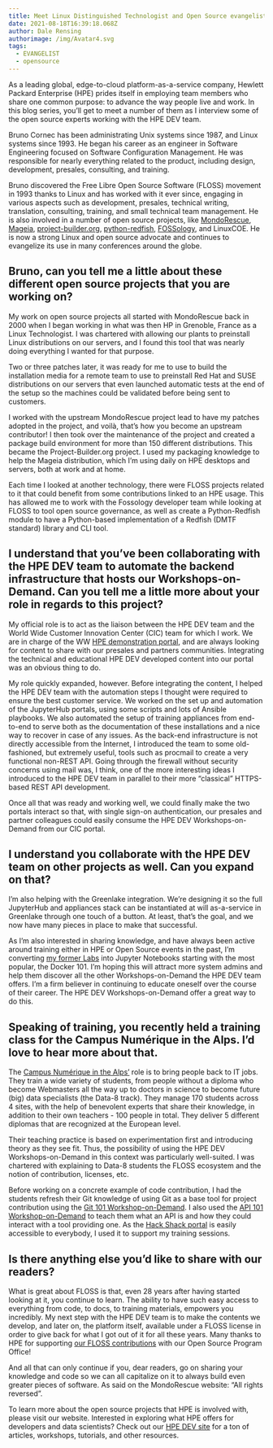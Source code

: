 ```yaml
---
title: Meet Linux Distinguished Technologist and Open Source evangelist, Bruno Cornec
date: 2021-08-18T16:39:18.068Z
author: Dale Rensing
authorimage: /img/Avatar4.svg
tags:
  - EVANGELIST
  - opensource
---
```

As a leading global, edge-to-cloud platform-as-a-service company, Hewlett Packard Enterprise (HPE) prides itself in employing team members who share one common purpose: to advance the way people live and work. In this blog series, you’ll get to meet a number of them as I interview some of the open source experts working with the HPE DEV team.



Bruno Cornec has been administrating Unix systems since 1987, and Linux systems since 1993. He began his career as an engineer in Software Engineering focused on Software Configuration Management. He was responsible for nearly everything related to the product, including design, development, presales, consulting, and training.



Bruno discovered the Free Libre Open Source Software (FLOSS) movement in 1993 thanks to Linux and has worked with it ever since, engaging in various aspects such as development, presales, technical writing, translation, consulting, training, and small technical team management. He is also involved in a number of open source projects, like [MondoRescue](http://www.mondorescue.org/), [Mageia](http://www.mageia.org/), [project-builder.org](http://www.project-builder.org/), [python-redfish](https://opendev.org/x/python-redfish/), [FOSSology](http://www.fossology.org/), and LinuxCOE. He is now a strong Linux and open source advocate and continues to evangelize its use in many conferences around the globe.

## Bruno, can you tell me a little about these different open source projects that you are working on? 
My work on open source projects all started with MondoRescue back in 2000 when I began working in what was then HP in Grenoble, France as a Linux Technologist. I was chartered with allowing our plants to preinstall Linux distributions on our servers, and I found this tool that was nearly doing everything I wanted for that purpose. 



Two or three patches later, it was ready for me to use to build the installation media for a remote team to use to preinstall Red Hat and SUSE distributions on our servers that even launched automatic tests at the end of the setup so the machines could be validated before being sent to customers.



I worked with the upstream MondoRescue project lead to have my patches adopted in the project, and voilà, that’s how you become an upstream contributor! I then took over the maintenance of the project and created a package build environment for more than 150 different distributions. This became the Project-Builder.org project. I used my packaging knowledge to help the Mageia distribution, which I’m using daily on HPE desktops and servers, both at work and at home. 



Each time I looked at another technology, there were FLOSS projects related to it that could benefit from some contributions linked to an HPE usage. This has allowed me to work with the Fossology developer team while looking at FLOSS to tool open source governance, as well as create a Python-Redfish module to have a Python-based implementation of a Redfish (DMTF standard) library and CLI tool.

## I understand that you’ve been collaborating with the HPE DEV team to automate the backend infrastructure that hosts our Workshops-on-Demand. Can you tell me a little more about your role in regards to this project? 
My official role is to act as the liaison between the HPE DEV team and the World Wide Customer Innovation Center (CIC) team for which I work. We are in charge of the WW [HPE demonstration portal](https://hpedemoportal.ext.hpe.com/), and are always looking for content to share with our presales and partners communities. Integrating the technical and educational HPE DEV developed content into our portal was an obvious thing to do. 



My role quickly expanded, however. Before integrating the content, I helped the HPE DEV team with the automation steps I thought were required to ensure the best customer service. We worked on the set up and automation  of the JupyterHub portals, using some scripts and lots of Ansible playbooks. We also automated the setup of training appliances from end-to-end to serve both as the documentation of these installations and a nice way to recover in case of any issues. As the back-end infrastructure is not directly accessible from the Internet, I introduced the team to some old-fashioned, but extremely useful, tools such as procmail to create a very functional non-REST API. Going through the firewall without security concerns using mail was, I think, one of the more interesting ideas I introduced to the HPE DEV team in parallel to their more “classical” HTTPS-based REST API development. 



Once all that was ready and working well, we could finally make the two portals interact so that, with single sign-on authentication, our presales and partner colleagues could easily consume the HPE DEV Workshops-on-Demand from our CIC portal.

## I understand you collaborate with the HPE DEV team on other projects as well. Can you expand on that? 
I’m also helping with the Greenlake integration. We’re designing it so the full JupyterHub and appliances stack can be instantiated at will as-a-service in Greenlake through one touch of a button. At least, that’s the goal, and we now have many pieces in place to make that successful.



As I’m also interested in sharing knowledge, and have always been active around training either in HPE or Open Source events in the past, I’m converting [my former Labs](https://github.com/bcornec/Labs/) into Jupyter Notebooks starting with the most popular, the Docker 101. I’m hoping this will attract more system admins and help them discover all the other Workshops-on-Demand the HPE DEV team offers. I’m a firm believer in continuing to educate oneself over the course of their career. The HPE DEV Workshops-on-Demand offer a great way to do this.

## Speaking of training, you recently held a training class for the Campus Numérique in the Alps. I’d love to hear more about that. 

The [Campus Numérique in the Alps’](https://le-campus-numerique.fr/) role is to bring people back to IT jobs. They train a wide variety of students, from people without a diploma who become Webmasters all the way up to doctors in science to become future (big) data specialists (the Data-8 track). They manage 170 students across 4 sites, with the help of benevolent experts that share their knowledge, in addition to their own teachers - 100 people in total. They deliver 5 different diplomas that are recognized at the European level.



Their teaching practice is based on experimentation first and introducing theory as they see fit. Thus, the possibility of using the HPE DEV Workshops-on-Demand in this context was particularly well-suited. I was chartered with explaining to Data-8 students the FLOSS ecosystem and the notion of contribution, licenses, etc. 



Before working on a concrete example of code contribution, I had the students refresh their Git knowledge of using Git as a base tool for project contribution using the [Git 101 Workshop-on-Demand](/hackshack/workshop/17). I also used the [API 101 Workshop-on-Demand](/hackshack/workshop/9) to teach them what an API is and how they could interact with a tool providing one. As the [Hack Shack portal](/hackshack/) is easily accessible to everybody, I used it to support my training sessions.



## Is there anything else you’d like to share with our readers? 

What is great about FLOSS is that, even 28 years after having started looking at it, you continue to learn. The ability to have such easy access to everything from code, to docs, to training materials, empowers you incredibly. My next step with the HPE DEV team is to make the contents we develop, and later on, the platform itself, available under a FLOSS license in order to give back for what I got out of it for all these years. Many thanks to HPE for supporting [our FLOSS contributions](https://www.hpe.com/us/en/open-source.html) with our Open Source Program Office!



And all that can only continue if you, dear readers, go on sharing your knowledge and code so we can all capitalize on it to always build even greater pieces of software. As said on the MondoRescue website: “All rights reversed”.







To learn more about the open source projects that HPE is involved with, please visit our website. Interested in exploring what HPE offers for developers and data scientists? Check out our [HPE DEV site](https://developer.hpe.com/) for a ton of articles, workshops, tutorials, and other resources.





